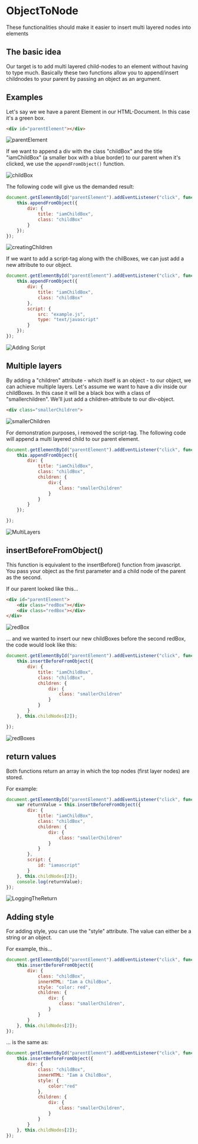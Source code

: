 # ObjectToNode
These functionalities should make it easier to insert multi layered nodes into elements

## The basic idea
Our target is to add multi layered child-nodes to an element without having to type much.
Basically these two functions allow you to append/insert childnodes to your parent by passing an object as an argument.

## Examples
Let's say we we have a parent Element in our HTML-Document. In this case it's a green box.
```HTML
<div id="parentElement"></div>
```
![parentElement](https://www.bilder-upload.eu/upload/dcaaff-1556387770.png)

If we want to append a div with the class "childBox" and the title "iamChildBox" (a smaller box with a blue border) to our parent when it's clicked, we use the `appendFromObject()` function.

![childBox](https://www.bilder-upload.eu/upload/e3c1c5-1556388274.png)

The following code will give us the demanded result:

```javascript
document.getElementById("parentElement").addEventListener("click", function () {
    this.appendFromObject({
        div: {
            title: "iamChildBox",
            class: "childBox"
        }
    });
});

```

![creatingChildren](https://www.bilder-upload.eu/upload/3160fd-1556390025.gif)

If we want to add a script-tag along with the chilBoxes, we can just add a new attribute to our object.

```javascript
document.getElementById("parentElement").addEventListener("click", function () {
    this.appendFromObject({
        div: {
            title: "iamChildBox",
            class: "childBox"
        },
        script: {
            src: "example.js",
            type: "text/javascript"
        }
    });
});

```

![Adding Script](https://www.bilder-upload.eu/upload/52fe67-1556392445.gif)

## Multiple layers
By adding a "children" attribute - which itself is an object - to our object, we can achieve multiple layers.
Let's assume we want to have a div inside our childBoxes. In this case it will be a black box with a class of "smallerchildren". We'll just add a children-attribute to our div-object.

```HTML
<div class="smallerChildren">
```
![smallerChildren](https://www.bilder-upload.eu/upload/174306-1556393257.png)

For demonstration purposes, i removed the script-tag. The following code will append a multi layered child to our parent element.

```javascript
document.getElementById("parentElement").addEventListener("click", function () {
    this.appendFromObject({
        div: {
            title: "iamChildBox",
            class: "childBox",
            children: {
                div:{
                    class: "smallerChildren"
                }
            }
        }
    });

});
```

![MultiLayers](https://www.bilder-upload.eu/upload/7834a2-1556393727.gif)

## insertBeforeFromObject()
This function is equivalent to the insertBefore() function from javascript.
You pass your object as the first parameter and a child node of the parent as the second.

If our parent looked like this...

```HTML
<div id="parentElement">
    <div class="redBox"></div>
    <div class="redBox"></div>
</div>
```

![redBox](https://www.bilder-upload.eu/upload/f414ad-1556394529.png)

... and we wanted to insert our new childBoxes before the second redBox, the code would look like this:

```javascript
document.getElementById("parentElement").addEventListener("click", function () {
    this.insertBeforeFromObject({
        div: {
            title: "iamChildBox",
            class: "childBox",
            children: {
                div: {
                    class: "smallerChildren"
                }
            }
        }
    }, this.childNodes[2]);

});
```

![redBoxes](https://www.bilder-upload.eu/upload/9890fd-1556395015.gif)

## return values
Both functions return an array in which the top nodes (first layer nodes) are stored.

For example:
```javascript
document.getElementById("parentElement").addEventListener("click", function () {
    var returnValue = this.insertBeforeFromObject({
        div: {
            title: "iamChildBox",
            class: "childBox",
            children: {
                div: {
                    class: "smallerChildren"
                }
            }
        },
        script: {
            id: "iamascript"
        }
    }, this.childNodes[2]);
    console.log(returnValue);
});
```

![LoggingTheReturn](https://www.bilder-upload.eu/upload/84f90f-1556395573.png)

## Adding style
For adding style, you can use the "style" attribute. The value can either be a string or an object.

For example, this...
```javascript
document.getElementById("parentElement").addEventListener("click", function () {
    this.insertBeforeFromObject({
        div: {
            class: "childBox",
            innerHTML: "Iam a ChildBox",
            style: "color: red",
            children: {
                div: {
                    class: "smallerChildren",
                }
            }
        }
    }, this.childNodes[2]);
});

```

... is the same as:
```javascript
document.getElementById("parentElement").addEventListener("click", function () {
    this.insertBeforeFromObject({
        div: {
            class: "childBox",
            innerHTML: "Iam a ChildBox",
            style: {
                color:"red"
            },
            children: {
                div: {
                    class: "smallerChildren",
                }
            }
        }
    }, this.childNodes[2]);
});
```
